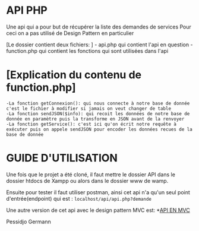 # API PHP
Une api qui a pour but de récupérer la liste des demandes de services
Pour ceci on a pas utilisé de Design Pattern en particulier

[Le dossier contient deux fichiers: ]
    - api.php qui contient l'api en question
    - function.php qui contient les fonctions qui sont utilisées dans l'api

# [Explication du contenu de function.php]
    -La fonction getConnexion(): qui nous connecte à notre base de donnée c'est le fichier à modifier si jamais on veut changer de table
    -La fonction sendJSON($info): qui recoit les données de notre base de donnée en paramètre puis la transforme en JSON avant de la renvoyer
    -La fonction getService(): c'est ici qu'on écrit notre requête à exécuter puis on appele sendJSON pour encoder les données recues de la base de donnée

# GUIDE D'UTILISATION

Une fois que le projet a été cloné, il faut mettre le dossier API dans le dossier htdocs de Xampp ou alors dans le dossier www de wamp.

Ensuite pour tester il faut utiliser postman, ainsi cet api n'a qu'un seul point d'entrée(endpoint) qui est : 
    ```
     localhost/api/api.php?demande 
    ```

Une autre version de cet api avec le design pattern MVC est:
    *[API EN MVC](https://github.com/Pessidjo-Germann/api_gl2b)

Pessidjo Germann

